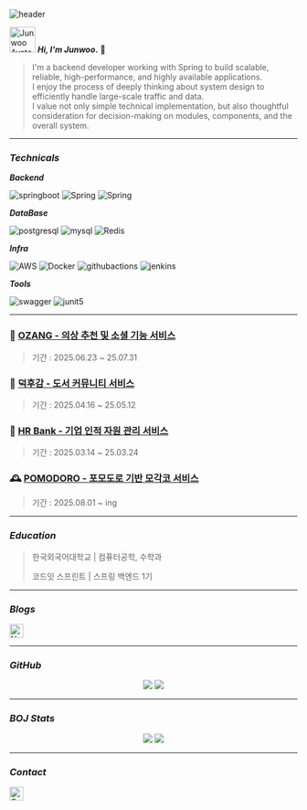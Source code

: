 ![header](https://capsule-render.vercel.app/api?type=rounded&color=0AEFFF,007CF0&height=150&section=header&text=Junwoo%20Github🐧&fontSize=40&fontColor=ffffff)


<p align="left">
  <img src="https://github.com/user-attachments/assets/5dc8e240-a9b0-46b2-9dc8-28f5c0b83405" alt="Junwoo Avatar" width="45" height="45" />
  <strong><em>Hi, I'm Junwoo</em>.</strong> 👋
</p>

> I'm a backend developer working with Spring to build scalable, reliable, high-performance, and highly available applications. <br>
> I enjoy the process of deeply thinking about system design to efficiently handle large-scale traffic and data. <br>
> I value not only simple technical implementation, but also thoughtful consideration for decision-making on modules, components, and the overall system.
---

### _Technicals_
**_Backend_**

![springboot](https://img.shields.io/badge/Spring%20Boot-6DB33F?style=flat&logo=springboot&logoColor=white)
![Spring](https://img.shields.io/badge/Spring%20Security-6DB33F?style=flat&logo=springsecurity&logoColor=white) 
![Spring](https://img.shields.io/badge/QueryDSL-0769AD?style=flat&logoColor=white) 

**_DataBase_**

![postgresql](https://img.shields.io/badge/PostgreSQL-4169E1?style=flat&logo=postgresql&logoColor=white)
![mysql](https://img.shields.io/badge/MySQL-4479A1?style=flat&logo=mysql&logoColor=white)
![Redis](https://img.shields.io/badge/Redis-FF4438?style=flat&logo=redis&logoColor=white)

**_Infra_**

![AWS](https://img.shields.io/badge/AWS-FFB71B?style=flat&logo=amazonaws&logoColor=white)
![Docker](https://img.shields.io/badge/Docker-2496ED?style=flat&logo=docker&logoColor=white)
![githubactions](https://img.shields.io/badge/GitHub%20Actions-2088FF?style=flat&logo=githubactions&logoColor=white)
![jenkins](https://img.shields.io/badge/Jenkins-D24939?style=flat&logo=jenkins&logoColor=black)

**_Tools_**

![swagger](https://img.shields.io/badge/Swagger-85EA2D?style=flat&logo=swagger&logoColor=black)
![junit5](https://img.shields.io/badge/JUnit5-25A162?style=flat&logo=junit5&logoColor=black)

---

### 🧥 **[OZANG - 의상 추천 및 소셜 기능 서비스](https://github.com/FourThread)**
> 기간 : 2025.06.23 ~ 25.07.31
### 📖 **[덕후감 - 도서 커뮤니티 서비스](https://github.com/sb01-deokhugam-team1)**
> 기간 : 2025.04.16 ~ 25.05.12
### 🏦 **[HR Bank - 기업 인적 자원 관리 서비스](https://github.com/dkseoals15/sb01-hrbank-team04)**
> 기간 : 2025.03.14 ~ 25.03.24
### 🕰️ **[POMODORO - 포모도로 기반 모각코 서비스](https://github.com/normaldeve/POMODORO)**
> 기간 : 2025.08.01 ~ ing

---

### _Education_
> 한국외국어대학교 | 컴퓨터공학, 수학과
> 
> 코드잇 스프린트 | 스프링 백엔드 1기

---

### _Blogs_
[<img src="https://github.com/user-attachments/assets/1d235f55-bfc9-4a0c-9d88-7cbc3ae9abde" alt="Notion" width="24" height="24"/>](https://shimmering-drifter-eef.notion.site/MY-NOTION-PAGE-1fb5046d9f3c8016b157fa3b28603530?pvs=74)

---

### _GitHub_
<div align="center">
  <img src="https://github-readme-stats.vercel.app/api?username=normaldeve&show_icons=true&theme=dark" /> <img src="https://github-readme-stats.vercel.app/api/top-langs/?username=normaldeve&theme=dark" />
</div>

---

### _BOJ Stats_
<div align="center">
  <img src="http://mazassumnida.wtf/api/v2/generate_badge?boj=junwoo981007" /> <img src="http://mazandi.herokuapp.com/api?handle=junwoo981007&theme=dark"/>
</div>

---

### _Contact_
[<img src="https://github.com/user-attachments/assets/146cfac5-325e-4ee9-a122-45f5ba19b6b0" alt="Gmail" width="24" height="24"/>](mailto:junnukim1007@gmail.com)
